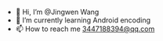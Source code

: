 - 👋 Hi, I’m @Jingwen Wang
- 🌱 I’m currently learning Android encoding
- 📫 How to reach me 3447188394@qq.com

<!---
15157133280/15157133280 is a ✨ special ✨ repository because its `README.md` (this file) appears on your GitHub profile.
You can click the Preview link to take a look at your changes.
--->
